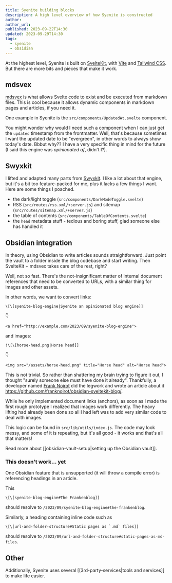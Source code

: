 ```yaml
---
title: Syenite building blocks
description: A high level overview of how Syenite is constructed
author:
author_url:
published: 2023-09-22T14:30
updated: 2023-09-29T14:30
tags:
  - syenite
  - obsidian
---
```


At the highest level, Syenite is built on [SvelteKit](https://kit.svelte.dev/), with [Vite](https://vitejs.dev/) and [Tailwind CSS](https://tailwindcss.com/). But there are  more bits and pieces that make it work.

## mdsvex

[mdsvex](https://mdsvex.com/) is what allows Svelte code to exist and be executed from markdown files. This is cool because it allows dynamic components in markdown pages and articles, if you need it.

One example in Syenite is the `src/components/UpdatedAt.svelte` component.

You might wonder why would I need such a component when I can just get the `updated` timestamp from the frontmatter. Well, that's because sometimes I want the updated date to be "evergreen", in other words to always show today's date. Bbbut why?? I have a very specific thing in mind for the future (I said this engine was *opinionated af*, didn't I?).

## Swyxkit

I lifted and adapted many parts from [Swyxkit](https://www.swyx.io/). I like a lot about that engine, but it's a bit too feature-packed for me, plus it lacks a few things I want. Here are some things I poached.

- the dark/light toggle (`src/components/DarkModeToggle.svelte`)
- RSS (`src/routes/rss.xml/+server.js`) and sitemap (`src/routes/sitemap.xml/+server.js`)
- the table of contents (`src/components/TableOfContents.svelte`)
- the `head` metadata stuff - tedious and boring stuff, glad someone else has handled it

## Obsidian integration

In theory, using Obsidian to write articles sounds straightforward. Just point the vault to a folder inside the blog codebase and start writing. Then SvelteKit + mdsvex takes care of the rest, right?

Well, not so fast. There's the not-insignificant matter of internal document references that need to be converted to URLs, with a similar thing for images and other assets.

In other words, we want to convert links:

```
\[\[syenite-blog-engine|Syenite an opinionated blog engine]]

👇

<a href="http://example.com/2023/09/syenite-blog-engine">
```

and images:

```
!\[\[horse-head.png|Horse head]]

👇

<img src="/assets/horse-head.png" title="Horse head" alt="Horse head">
```

This is not trivial. So rather than shattering my brain trying to figure it out, I thought "surely someone else must have done it already". Thankfully, a developer named [Frank Noirot](https://franknoirot.co/) did the legwork and wrote an article about it https://github.com/franknoirot/obsidian-sveltekit-blog/.

While he only implemented document links (anchors), as soon as I made the first rough prototype I realized that images work differently. The heavy lifting had already been done so all I had left was to add very similar code to deal with images.

This logic can be found in `src/lib/utils/index.js`. The code may look messy, and some of it is repeating, but it's all good - it works and that's all that matters!

Read more about [[obsidian-vault-setup|setting up the Obsidian vault]].

### This doesn't work... yet

One Obsidian feature that is unsupported (it will throw a compile error) is referencing headings in an article.

This

```
\[\[syenite-blog-engine#The Frankenblog]]
```

should resolve to `/2023/09/syenite-blog-engine#the-frankenblog`.

Similarly, a heading containing inline code such as

```
\[\[url-and-folder-structure#Static pages as `.md` files]]
```

should resolve to `/2023/09/url-and-folder-structure#static-pages-as-md-files`.

## Other

Additionally, Syenite uses several [[3rd-party-services|tools and services]] to make life easier.
